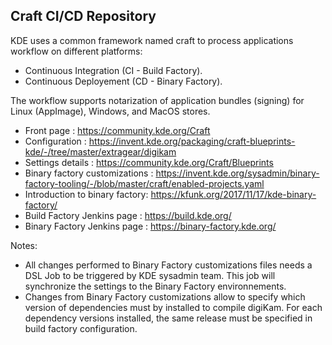Craft CI/CD Repository
----------------------

KDE uses a common framework named craft to process applications workflow on different platforms:

- Continuous Integration (CI - Build Factory).
- Continuous Deployement (CD - Binary Factory).

The workflow supports notarization of application bundles (signing) for Linux (AppImage), Windows, and MacOS stores.

- Front page                    : https://community.kde.org/Craft
- Configuration                 : https://invent.kde.org/packaging/craft-blueprints-kde/-/tree/master/extragear/digikam
- Settings details              : https://community.kde.org/Craft/Blueprints
- Binary factory customizations : https://invent.kde.org/sysadmin/binary-factory-tooling/-/blob/master/craft/enabled-projects.yaml
- Introduction to binary factory: https://kfunk.org/2017/11/17/kde-binary-factory/
- Build Factory Jenkins page    : https://build.kde.org/
- Binary Factory Jenkins page   : https://binary-factory.kde.org/

Notes:

- All changes performed to Binary Factory customizations files needs a DSL Job to be triggered by KDE sysadmin team.
  This job will synchronize the settings to the Binary Factory environnements.
- Changes from Binary Factory customizations allow to specify which version of dependencies must by installed to compile digiKam.
  For each dependency versions installed, the same release must be specified in build factory configuration.
